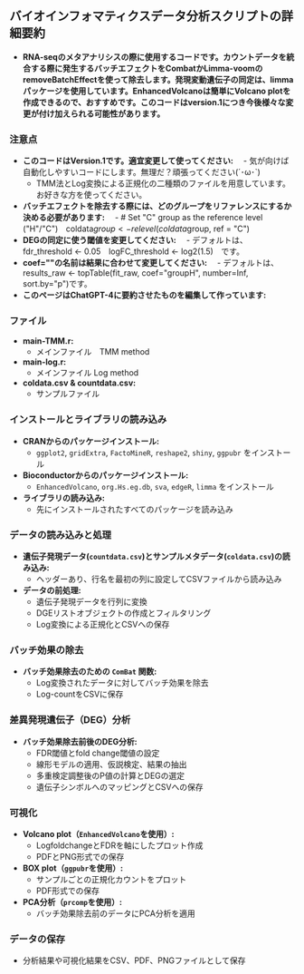 ## バイオインフォマティクスデータ分析スクリプトの詳細要約
- **RNA-seqのメタアナリシスの際に使用するコードです。カウントデータを統合する際に発生するバッチエフェクトをCombatかLimma-voomのremoveBatchEffectを使って除去します。発現変動遺伝子の同定は、limmaパッケージを使用しています。EnhancedVolcanoは簡単にVolcano plotを作成できるので、おすすめです。このコードはversion.1につき今後様々な変更が付け加えられる可能性があります。**
### 注意点
- **このコードはVersion.1です。適宜変更して使ってください:**
　- 気が向けば自動化しやすいコードにします。無理だ？頑張ってください(´･ω･`)
  - TMM法とLog変換による正規化の二種類のファイルを用意しています。お好きな方を使ってください。
- **バッチエフェクトを除去する際には、どのグループをリファレンスにするか決める必要があります:**
　- # Set "C" group as the reference level ("H"/"C")　coldata$group <- relevel(coldata$group, ref = "C")
- **DEGの同定に使う閾値を変更してください:**
　- デフォルトは、fdr_threshold <- 0.05　logFC_threshold <- log2(1.5)　です。
- **coef=""の名前は結果に合わせて変更してください:**
　- デフォルトは、results_raw <- topTable(fit_raw, coef="groupH", number=Inf, sort.by="p")です。
- **このページはChatGPT-4に要約させたものを編集して作っています:**

### ファイル
- **main-TMM.r:**
  - メインファイル　TMM method
- **main-log.r:**
  - メインファイル Log method
- **coldata.csv & countdata.csv:**
  - サンプルファイル

### インストールとライブラリの読み込み
- **CRANからのパッケージインストール:**
  - `ggplot2`, `gridExtra`, `FactoMineR`, `reshape2`, `shiny`, `ggpubr` をインストール
- **Bioconductorからのパッケージインストール:**
  - `EnhancedVolcano`, `org.Hs.eg.db`, `sva`, `edgeR`, `limma` をインストール
- **ライブラリの読み込み:**
  - 先にインストールされたすべてのパッケージを読み込み

### データの読み込みと処理
- **遺伝子発現データ(`countdata.csv`)とサンプルメタデータ(`coldata.csv`)の読み込み:**
  - ヘッダーあり、行名を最初の列に設定してCSVファイルから読み込み
- **データの前処理:**
  - 遺伝子発現データを行列に変換
  - DGEリストオブジェクトの作成とフィルタリング
  - Log変換による正規化とCSVへの保存

### バッチ効果の除去
- **バッチ効果除去のための `ComBat` 関数:**
  - Log変換されたデータに対してバッチ効果を除去
  - Log-countをCSVに保存

### 差異発現遺伝子（DEG）分析
- **バッチ効果除去前後のDEG分析:**
  - FDR閾値とfold change閾値の設定
  - 線形モデルの適用、仮説検定、結果の抽出
  - 多重検定調整後のP値の計算とDEGの選定
  - 遺伝子シンボルへのマッピングとCSVへの保存

### 可視化
- **Volcano plot（`EnhancedVolcano`を使用）:**
  - LogfoldchangeとFDRを軸にしたプロット作成
  - PDFとPNG形式での保存
- **BOX plot（`ggpubr`を使用）:**
  - サンプルごとの正規化カウントをプロット
  - PDF形式での保存
- **PCA分析（`prcomp`を使用）:**
  - バッチ効果除去前のデータにPCA分析を適用

### データの保存
- 分析結果や可視化結果をCSV、PDF、PNGファイルとして保存
